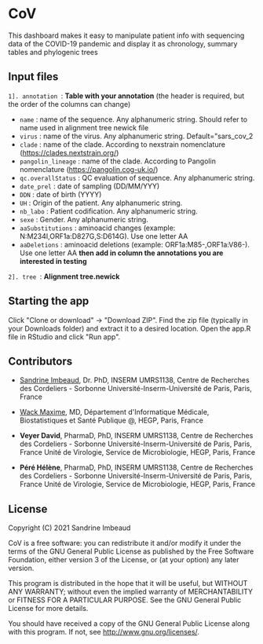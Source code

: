 # CoV
This dashboard makes it easy to manipulate patient info with sequencing data of the COVID-19 pandemic and display it as chronology, summary tables and phylogenic trees


## Input files

`1]. annotation `: __Table with your annotation__ 
(the header is required, but the order of the columns can change)
* `name` : name of the sequence. Any alphanumeric string. Should refer to name used in alignment tree newick file
* `virus` : name of the virus. Any alphanumeric string. Default="sars_cov_2
* `clade` : name of the clade. According to nexstrain nomenclature (https://clades.nextstrain.org/)
* `pangolin_lineage` : name of the clade. According to Pangolin nomenclature (https://pangolin.cog-uk.io/)
* `qc.overallStatus` : QC evaluation of sequence. Any alphanumeric string.
* `date_prel` : date of sampling (DD/MM/YYY)
* `DDN` : date of birth (YYYY)
* `UH` : Origin of the patient. Any alphanumeric string.
* `nb_labo` : Patient codification. Any alphanumeric string.
* `sexe` : Gender. Any alphanumeric string.
* `aaSubstitutions` : aminoacid changes (example: N:M234I,ORF1a:D827G,S:D614G). Use one letter AA
* `aaDeletions` : aminoacid deletions (example: ORF1a:M85-,ORF1a:V86-). Use one letter AA
__then add in column the annotations you are interested in testing__


`2]. tree `: __Alignment tree.newick__


## Starting the app

Click "Clone or download" -> "Download ZIP". Find the zip file (typically in your Downloads folder) and extract it to a desired location. Open the app.R file in RStudio and click "Run app".


## Contributors
* [Sandrine Imbeaud](https://github.com/FunGeST), Dr. PhD, INSERM UMRS1138, Centre de Recherches des Cordeliers - Sorbonne Université-Inserm-Université de Paris, Paris, France

* [Wack Maxime](https://github.com/maximewack), MD, Département d'Informatique Médicale, Biostatistiques et Santé Publique @, HEGP, Paris, France

* __Veyer David__, PharmaD, PhD,  INSERM UMRS1138, Centre de Recherches des Cordeliers - Sorbonne Université-Inserm-Université de Paris, Paris, France 
                                  Unité de Virologie, Service de Microbiologie, HEGP, Paris, France
                                  
* __Péré Hélène__, PharmaD, PhD,  INSERM UMRS1138, Centre de Recherches des Cordeliers - Sorbonne Université-Inserm-Université de Paris, Paris, France 
                                  Unité de Virologie, Service de Microbiologie, HEGP, Paris, France


## License

Copyright (C) 2021 Sandrine Imbeaud

CoV is a free software: you can redistribute it and/or modify it under the terms of the GNU General Public License as published by the Free Software Foundation, either version 3 of the License, or (at your option) any later version.

This program is distributed in the hope that it will be useful, but WITHOUT ANY WARRANTY; without even the implied warranty of MERCHANTABILITY or FITNESS FOR A PARTICULAR PURPOSE.  See the GNU General Public License for more details.

You should have received a copy of the GNU General Public License along with this program.  If not, see <http://www.gnu.org/licenses/>.
